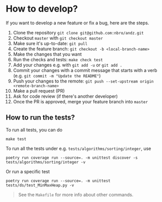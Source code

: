 # How to develop?

If you want to develop a new feature or fix a bug, here are the steps.

1. Clone the repository `git clone git@github.com:nbro/andz.git`
2. Checkout `master` with `git checkout master`
3. Make sure it's up-to-date: `git pull`
4. Create the feature branch: `git checkout -b <local-branch-name>`
5. Make the changes that you want
6. Run the checks and tests: `make check test`
7. Add your changes e.g. with `git add -u` or `git add .`
8. Commit your changes with a commit message that starts with a verb (e.g. `git commit -m "Update the README"`)
9. Push your changes to the remote: `git push --set-upstream origin <remote-branch-name>`
10. Make a pull request (PR)
11. Ask for code review (if there's another developer)
12. Once the PR is approved, merge your feature branch into `master`

## How to run the tests?

To run all tests, you can do

```
make test
```
To run all the tests under e.g. `tests/algorithms/sorting/integer`, use

```
poetry run coverage run --source=. -m unittest discover -s tests/algorithms/sorting/integer -v
```

Or run a specific test

```
poetry run coverage run --source=. -m unittest tests/ds/test_MinMaxHeap.py -v
```

> See the `Makefile` for more info about other commands.